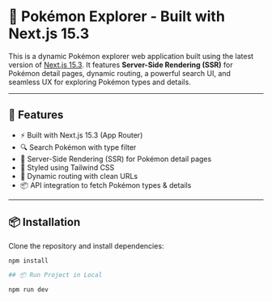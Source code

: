 # 🧬 Pokémon Explorer - Built with Next.js 15.3

This is a dynamic Pokémon explorer web application built using the latest version of [Next.js 15.3](https://nextjs.org). It features **Server-Side Rendering (SSR)** for Pokémon detail pages, dynamic routing, a powerful search UI, and seamless UX for exploring Pokémon types and details.

---

## 🚀 Features

- ⚡ Built with Next.js 15.3 (App Router)
- 🔍 Search Pokémon with type filter
- 📄 Server-Side Rendering (SSR) for Pokémon detail pages
- 🎨 Styled using Tailwind CSS
- 🔁 Dynamic routing with clean URLs
- 📦 API integration to fetch Pokémon types & details

---

## 📦 Installation

Clone the repository and install dependencies:

```bash
npm install

## 📦 Run Project in Local

npm run dev
